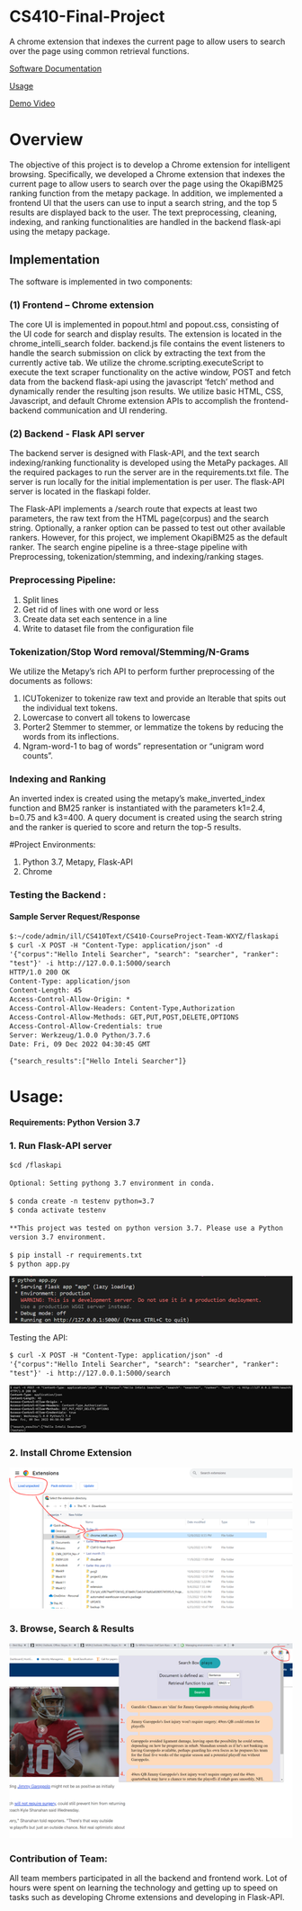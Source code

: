 # CS410-Final-Project 
A chrome extension that indexes the current page to allow users to search over the page using common retrieval functions.

[Software Documentation](#implementation)

[Usage](#usage)

[Demo Video](https://www.youtube.com/watch?v=agyJ-4IclAc "Demo Video")

# Overview

The objective of this project is to develop a Chrome extension for intelligent browsing. Specifically, we developed a Chrome extension that indexes the current page to allow users to search over the page using the OkapiBM25 ranking function from the metapy package. In addition, we implemented a frontend UI that the users can use to input a search string, and the top 5 results are displayed back to the user.
The text preprocessing, cleaning, indexing, and ranking functionalities are handled in the backend flask-api using the metapy package.

## Implementation
The software is implemented in two components:

### (1) Frontend – Chrome extension

The core UI is implemented in popout.html and popout.css, consisting of the UI code for search and display results. The extension is located in the chrome_intelli_search folder.
backend.js file contains the event listeners to handle the search submission on click by extracting the text from the currently active tab. We utilize the chrome.scripting.executeScript to execute the text scraper functionality on the active window, POST and fetch data from the backend flask-api using the javascript ‘fetch’ method and dynamically render the resulting json results. We utilize basic HTML, CSS, Javascript, and default Chrome extension APIs to accomplish the frontend-backend communication and UI rendering.

### (2) Backend - Flask API server

The backend server is designed with Flask-API, and the text search indexing/ranking functionality is developed using the MetaPy packages. All the required packages to run the server are in the requirements.txt file. The server is run locally for the initial implementation is per user. The flask-API server is located in the flaskapi folder.

The Flask-API implements a /search route that expects at least two parameters, the raw text from the HTML page(corpus) and the search string. Optionally, a ranker option can be passed to test out other available rankers. However, for this project, we implement OkapiBM25 as the default ranker. 
The search engine pipeline is a three-stage pipeline with Preprocessing, tokenization/stemming, and indexing/ranking stages.

### Preprocessing Pipeline:
1. Split lines
2. Get rid of lines with one word or less
3.  Create data set each sentence in a line
4. Write to dataset file from the configuration file

### Tokenization/Stop Word removal/Stemming/N-Grams
We utilize the Metapy’s rich API to perform further preprocessing of the documents as follows:
1. ICUTokenizer  to tokenize raw text and provide an Iterable that spits out the individual text tokens.
2. Lowercase to convert all tokens to lowercase
3.  Porter2 Stemmer to  stemmer, or lemmatize the tokens by reducing the words from its inflections.
4. Ngram-word-1 to  bag of words” representation or “unigram word counts”.

### Indexing and Ranking

An inverted index is created using the metapy’s make_inverted_index function  and BM25 ranker is instantiated with the parameters k1=2.4, b=0.75 and k3=400.  A query document is created using the search string and the ranker is queried to score  and return the top-5 results.

#Project Environments:
1.	Python 3.7, Metapy, Flask-API
2.	Chrome


### Testing the Backend :
#### Sample Server Request/Response
```
$:~/code/admin/ill/CS410Text/CS410-CourseProject-Team-WXYZ/flaskapi
$ curl -X POST -H "Content-Type: application/json" -d '{"corpus":"Hello Inteli Searcher", "search": "searcher", "ranker": "test"}' -i http://127.0.0.1:5000/search
HTTP/1.0 200 OK
Content-Type: application/json
Content-Length: 45
Access-Control-Allow-Origin: *
Access-Control-Allow-Headers: Content-Type,Authorization
Access-Control-Allow-Methods: GET,PUT,POST,DELETE,OPTIONS
Access-Control-Allow-Credentials: true
Server: Werkzeug/1.0.0 Python/3.7.6
Date: Fri, 09 Dec 2022 04:30:45 GMT
```

```
{"search_results":["Hello Inteli Searcher"]}
```

# Usage:
#### Requirements: Python Version 3.7	

### 1.	Run Flask-API server
```
$cd /flaskapi

Optional: Setting pythong 3.7 environment in conda.

$ conda create -n testenv python=3.7
$ conda activate testenv

**This project was tested on python version 3.7. Please use a Python version 3.7 environment.

$ pip install -r requirements.txt
$ python app.py
``` 

![Server](./images/app_server.png "")

Testing the API:

```
$ curl -X POST -H "Content-Type: application/json" -d '{"corpus":"Hello Inteli Searcher", "search": "searcher", "ranker": "test"}' -i http://127.0.0.1:5000/search
 ```
![API Image](./images/api_test.png "")


### 2.	Install Chrome Extension

 
![Chrome](./images/install_extension.png "")


### 3.	Browse, Search & Results
 

![Browse](./images/browse.png "")


### Contribution of Team:

All team members participated in all the  backend and frontend work. Lot of hours were spent on learning the technology and getting up to speed on tasks such as  developing Chrome extensions and developing in Flask-API.
